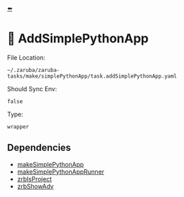 [⬅️](../README.md)

# 🐍 AddSimplePythonApp

File Location:

    ~/.zaruba/zaruba-tasks/make/simplePythonApp/task.addSimplePythonApp.yaml

Should Sync Env:

    false

Type:

    wrapper


## Dependencies

* [makeSimplePythonApp](makeSimplePythonApp.md)
* [makeSimplePythonAppRunner](makeSimplePythonAppRunner.md)
* [zrbIsProject](zrbIsProject.md)
* [zrbShowAdv](zrbShowAdv.md)